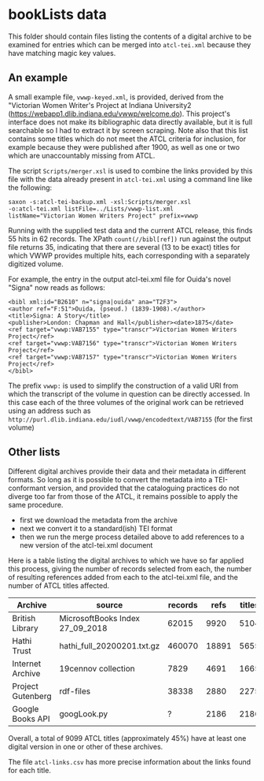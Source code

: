 # bookLists data

This folder should contain files listing the contents of a digital archive to be examined for entries which can be merged into `atcl-tei.xml` because they have matching magic key values.

## An example

A small example file, `vwwp-keyed.xml`, is provided, derived from the  "Victorian Women Writer's Project at Indiana University2 (https://webapp1.dlib.indiana.edu/vwwp/welcome.do). This project's interface does not make its bibliographic data directly available, but it is full searchable so I had to extract it by screen scraping. Note also that this list contains some titles which do not meet the ATCL criteria for inclusion, for example because they were published after 1900, as well as one or two which are unaccountably missing from ATCL. 

The script `Scripts/merger.xsl` is used to combine the links provided by this file with the data already present in `atcl-tei.xml` using a command line like the following:
~~~~
saxon -s:atcl-tei-backup.xml -xsl:Scripts/merger.xsl
-o:atcl-tei.xml listFile=../Lists/vwwp-list.xml
listName="Victorian Women Writers Project" prefix=vwwp
~~~~

Running with the supplied test data and the current ATCL release, this finds 55 hits in 62 records. The XPath `count(//bibl[ref])` run against the output file returns 35, indicating that there are several (13 to be exact) titles for which VWWP provides multiple hits, each corresponding with a separately digitized volume. 

For example, the entry in the output atcl-tei.xml file for  Ouida's novel "Signa"  now reads as follows:
~~~~
<bibl xml:id="B2610" n="signa|ouida" ana="T2F3">
<author ref="F:51">Ouida, (pseud.) (1839-1908).</author>
<title>Signa: A Story</title>
<publisher>London: Chapman and Hall</publisher><date>1875</date>
<ref target="vwwp:VAB7155" type="transcr">Victorian Women Writers Project</ref>
<ref target="vwwp:VAB7156" type="transcr">Victorian Women Writers Project</ref>
<ref target="vwwp:VAB7157" type="transcr">Victorian Women Writers Project</ref>
</bibl>
~~~~
The prefix `vwwp:` is used to simplify the construction of a valid URI from which the transcript of the volume in question can be directly accessed. In this case each of the three volumes of the original work can be retrieved using an address such as 
`http://purl.dlib.indiana.edu/iudl/vwwp/encodedtext/VAB7155` (for the first volume)

## Other lists

Different digital archives provide their data and their metadata in different formats. So long as it is possible to convert the metadata into a TEI-conformant version, and provided that the cataloguing practices do not diverge too far from those of the ATCL, it remains possible to apply the same procedure.
 - first we download the metadata from the archive
 - next we convert it to a standard(ish) TEI format
 - then we run the merge process detailed above to add references to a new version of the atcl-tei.xml document
 
Here is a table listing the digital archives to which we have so far applied this process, giving the number of records selected from each, the number of resulting references added from each to the atcl-tei.xml file, and the number of ATCL titles affected.

 Archive|source|records|refs|titles
|--|--|--|--|--|
|British Library|MicrosoftBooks Index 27_09_2018|62015|9920|5104
|Hathi Trust|hathi_full_20200201.txt.gz|460070|18891|5655
|Internet Archive|19cennov collection|7829|4691|1665
|Project Gutenberg|rdf-files|38338|2880|2275
|Google Books API|googLook.py|?|2186|2186| 

Overall, a total of 9099 ATCL titles (approximately 45%)  have at least one digital version in one or other of these archives. 

The file `atcl-links.csv` has more precise information about the links found for each title. 




